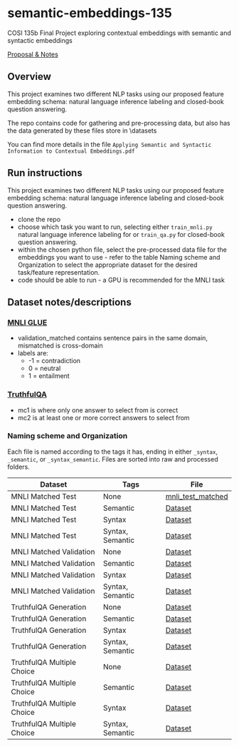 # semantic-embeddings-135
COSI 135b Final Project exploring contextual embeddings with semantic and syntactic embeddings


[Proposal & Notes](https://docs.google.com/document/d/1TROsfiCp_7LEXnwlXVvwwOFQCagzEnc10vwqtuxpDoU/edit?usp=sharing)
## Overview
<p>This project examines two different NLP tasks using our proposed feature embedding schema: natural language inference labeling and closed-book question answering.</p>

<p>The repo contains code for gathering and pre-processing data, but also has the data generated by these files store in \datasets </p>

You can find more details in the file `Applying Semantic and Syntactic Information to Contextual Embeddings.pdf`

## Run instructions
This project examines two different NLP tasks using our proposed feature embedding schema: natural language inference labeling and closed-book question answering.

 - clone the repo
 - choose which task you want to run, selecting either `train_mnli.py` natural language inference labeling for  or `train_qa.py` for closed-book question answering.
 - within the chosen python file, select the pre-processed data file for the embeddings you want to use - refer to the table Naming scheme and Organization to select the appropriate dataset for the desired task/feature representation.
 - code should be able to run - a GPU is recommended for the MNLI task




## Dataset notes/descriptions
### [MNLI GLUE](https://huggingface.co/datasets/nyu-mll/glue)
 - validation_matched contains sentence pairs in the same domain, mismatched is cross-domain
 - labels are:
   - -1 = contradiction
   - 0 = neutral
   - 1 = entailment


### [TruthfulQA](https://huggingface.co/datasets/truthfulqa/truthful_qa)
 - mc1 is where only one answer to select from is correct
 - mc2 is at least one or more correct answers to select from


### Naming scheme and Organization
Each file is named according to the tags it has, ending in either `_syntax`, `_semantic`, or `_syntax_semantic`. Files are sorted into raw and processed folders. 

| Dataset  | Tags | File |
| --- | --- | --- |
| MNLI Matched Test  | None  | [mnli_test_matched](/datasets/raw/mnli_test_matched.csv) |
| MNLI Matched Test  | Semantic  | [Dataset](/datasets/processed/mnli_test_matched_semantic.csv) |
| MNLI Matched Test  | Syntax  | [Dataset](/datasets/processed/mnli_test_matched_syntax.csv) |
| MNLI Matched Test  | Syntax, Semantic  |  [Dataset](/datasets/processed/mnli_test_matched_syntax_semantic.csv) |
| MNLI Matched Validation  | None  | [Dataset](/datasets/raw/mnli_validation_matched.csv) |
| MNLI Matched Validation  | Semantic  | [Dataset](/datasets/processed/mnli_validation_matched_semantic.csv) |
| MNLI Matched Validation  | Syntax  | [Dataset](/datasets/processed/mnli_validation_matched_syntax.csv) |
| MNLI Matched Validation  | Syntax, Semantic  | [Dataset](/datasets/processed/mnli_validation_matched_syntax_semantic.csv) |
| TruthfulQA Generation  | None  | [Dataset](/datasets/raw/truthfulqa_generation.csv) |
| TruthfulQA Generation  | Semantic  | [Dataset](/datasets/processed/truthfulqa_generation_semantic.csv) |
| TruthfulQA Generation  | Syntax  | [Dataset](/datasets/processed/truthfulqa_generation_syntax.csv) |
| TruthfulQA Generation  | Syntax, Semantic  | [Dataset](/datasets/processed/truthfulqa_generation_syntax_semantic.csv) |
| TruthfulQA Multiple Choice  | None  | [Dataset](/datasets/raw/truthfulqa_multiple_choice.csv) |
| TruthfulQA Multiple Choice  | Semantic  | [Dataset](/datasets/processed/truthfulqa_multiple_choice_semantic.csv) |
| TruthfulQA Multiple Choice  | Syntax  | [Dataset](/datasets/processed/truthfulqa_multiple_choice_syntax.csv) |
| TruthfulQA Multiple Choice  | Syntax, Semantic  | [Dataset](/datasets/processed/truthfulqa_multiple_choice_syntax_semantic.csv) |
